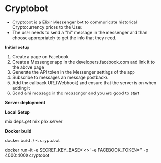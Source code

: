 # Cryptobot

  * Cryptobot is a Elixir Messenger bot to communicate historical Cryptocurrency prices to the User.
  * The user needs to send a "hi" message in the messenger and than choose appropriately to get the info that they need.

**Initial setup**

1) Create a page on Facebook
2) Create a Messenger app in the developers.facebook.com and link it to the above page
3) Generate the API token in the Messenger settings of the app
4) Subscribe to messages an message postbacks
5) Add the callback URL(Webhook) and ensure that the server is on when adding it
6) Send a hi message in the messenger and you are good to start

**Server deployment**

**Local Setup**

mix deps.get
mix phx.server

**Docker build**

docker build ./ -t cryptobot

docker run -it -e SECRET_KEY_BASE='<<put your secret key base here>>' -e FACEBOOK_TOKEN='<Your page access token Here>' -p 4000:4000 cryptobot
